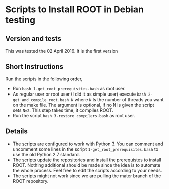 # Scripts to Install ROOT in Debian testing

## Version and tests
This was tested the 02 April 2016. It is the first version

## Short Instructions  
Run the scripts in the following order,   
   
* Run `bash 1-get_root_prerequisites.bash` as root user.     
* As regular user or root user (I did it as simple user) execute `bash 2-get_and_compile_root.bash N` where `N` Is the number of threads you want on the make file.
The argument is optional, if no N is given the script sets `N=2`. This step takes time, it compiles ROOT.    
* Run the script `bash 3-restore_compilers.bash` as root user.    


## Details
* The scripts are configured to work with Python 3. You can comment and uncomment some lines in the script `1-get_root_prerequisites.bash` to use the old Python 2.7 standard.   
* The scripts update the repositories and install the prerequistes to install ROOT. Nothing additional should be made
since the idea is to automate the whole process. Feel free to edit the scripts according to your needs.   
* The scripts might not work since we are pulling the mater branch of the ROOT repository.   
